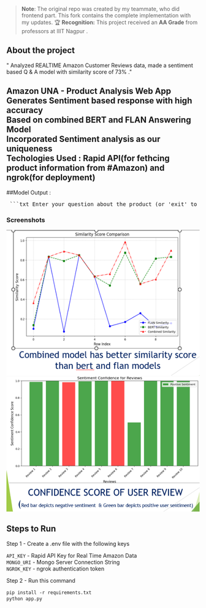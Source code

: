 > **Note**: The original repo was created by my teammate, who did frontend part.
> This fork contains the complete implementation with my updates.
> 🏆 **Recognition:** This project received an **AA Grade** from professors at IIIT Nagpur .
## About the project
" Analyzed REALTIME  Amazon Customer Reviews data, made a sentiment based Q & A model with similarity score of 73% ."

Amazon UNA - Product Analysis Web App\
Generates Sentiment based response with high accuracy\
Based on combined BERT and FLAN Answering Model\
Incorporated Sentiment analysis as our uniqueness\
Techologies Used : Rapid API(for fethcing product information from #Amazon) and ngrok(for deployment)
---
##Model Output :
<pre> ```txt Enter your question about the product (or 'exit' to quit): Is it worth buying?   BERT Answer: price : 843  FLAN-T5 Answer: Yes  Final Response: The customer reviews are overwhelmingly positive, highlighting the product's strengths. price : 843 / Yes Additionally, many customers believe this product is a great value for the price. ``` </pre>
### Screenshots
![Screenshot 1](https://github.com/Abhiudai12/Amazon-UNA/raw/main/una1.png)  
![Screenshot 2](https://github.com/Abhiudai12/Amazon-UNA/raw/main/una2.png)
## Steps to Run

Step 1 - Create a .env file with the following keys

`API_KEY` - Rapid API Key for Real Time Amazon Data\
`MONGO_URI` - Mongo Server Connection String\
`NGROK_KEY` - ngrok authentication token

Step 2 - Run this command

```
pip install -r requirements.txt
python app.py
```

